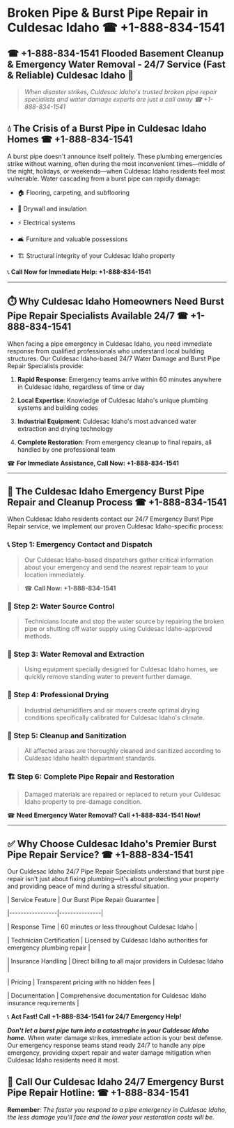 # Broken Pipe & Burst Pipe Repair in Culdesac Idaho ☎ +1-888-834-1541  
## ☎ +1-888-834-1541 Flooded Basement Cleanup & Emergency Water Removal - 24/7 Service (Fast & Reliable) Culdesac Idaho 🚨  

> *When disaster strikes, Culdesac Idaho's trusted broken pipe repair specialists and water damage experts are just a call away ☎ +1-888-834-1541*  

## 💧 The Crisis of a Burst Pipe in Culdesac Idaho Homes ☎ +1-888-834-1541  

A burst pipe doesn't announce itself politely. These plumbing emergencies strike without warning, often during the most inconvenient times—middle of the night, holidays, or weekends—when Culdesac Idaho residents feel most vulnerable. Water cascading from a burst pipe can rapidly damage:  

* 🏠 Flooring, carpeting, and subflooring  
* 🧱 Drywall and insulation  
* ⚡ Electrical systems  
* 🛋️ Furniture and valuable possessions  
* 🏗️ Structural integrity of your Culdesac Idaho property  

📞 **Call Now for Immediate Help: +1-888-834-1541**  

---  

## ⏱️ Why Culdesac Idaho Homeowners Need Burst Pipe Repair Specialists Available 24/7 ☎ +1-888-834-1541  

When facing a pipe emergency in Culdesac Idaho, you need immediate response from qualified professionals who understand local building structures. Our Culdesac Idaho-based 24/7 Water Damage and Burst Pipe Repair Specialists provide:  

1. **Rapid Response**: Emergency teams arrive within 60 minutes anywhere in Culdesac Idaho, regardless of time or day  
2. **Local Expertise**: Knowledge of Culdesac Idaho's unique plumbing systems and building codes  
3. **Industrial Equipment**: Culdesac Idaho's most advanced water extraction and drying technology  
4. **Complete Restoration**: From emergency cleanup to final repairs, all handled by one professional team  

☎ **For Immediate Assistance, Call Now: +1-888-834-1541**  

---  

## 🔧 The Culdesac Idaho Emergency Burst Pipe Repair and Cleanup Process ☎ +1-888-834-1541  

When Culdesac Idaho residents contact our 24/7 Emergency Burst Pipe Repair service, we implement our proven Culdesac Idaho-specific process:  

### 📞 Step 1: Emergency Contact and Dispatch  
> Our Culdesac Idaho-based dispatchers gather critical information about your emergency and send the nearest repair team to your location immediately.  
> ☎ **Call Now: +1-888-834-1541**  

### 🚿 Step 2: Water Source Control  
> Technicians locate and stop the water source by repairing the broken pipe or shutting off water supply using Culdesac Idaho-approved methods.  

### 🌊 Step 3: Water Removal and Extraction  
> Using equipment specially designed for Culdesac Idaho homes, we quickly remove standing water to prevent further damage.  

### 💨 Step 4: Professional Drying  
> Industrial dehumidifiers and air movers create optimal drying conditions specifically calibrated for Culdesac Idaho's climate.  

### 🧼 Step 5: Cleanup and Sanitization  
> All affected areas are thoroughly cleaned and sanitized according to Culdesac Idaho health department standards.  

### 🏗️ Step 6: Complete Pipe Repair and Restoration  
> Damaged materials are repaired or replaced to return your Culdesac Idaho property to pre-damage condition.  

☎ **Need Emergency Water Removal? Call +1-888-834-1541 Now!**  

---  

## ✅ Why Choose Culdesac Idaho's Premier Burst Pipe Repair Service? ☎ +1-888-834-1541  

Our Culdesac Idaho 24/7 Pipe Repair Specialists understand that burst pipe repair isn't just about fixing plumbing—it's about protecting your property and providing peace of mind during a stressful situation.  

| Service Feature | Our Burst Pipe Repair Guarantee |  
|-----------------|---------------|  
| Response Time | 60 minutes or less throughout Culdesac Idaho |  
| Technician Certification | Licensed by Culdesac Idaho authorities for emergency plumbing repair |  
| Insurance Handling | Direct billing to all major providers in Culdesac Idaho |  
| Pricing | Transparent pricing with no hidden fees |  
| Documentation | Comprehensive documentation for Culdesac Idaho insurance requirements |  

📞 **Act Fast! Call +1-888-834-1541 for 24/7 Emergency Help!**  

***Don't let a burst pipe turn into a catastrophe in your Culdesac Idaho home.*** When water damage strikes, immediate action is your best defense. Our emergency response teams stand ready 24/7 to handle any pipe emergency, providing expert repair and water damage mitigation when Culdesac Idaho residents need it most.  

## 📱 Call Our Culdesac Idaho 24/7 Emergency Burst Pipe Repair Hotline: ☎ +1-888-834-1541  

**Remember**: *The faster you respond to a pipe emergency in Culdesac Idaho, the less damage you'll face and the lower your restoration costs will be.*